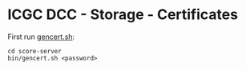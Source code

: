 # ICGC DCC - Storage - Certificates

First run [gencert.sh](../score-server/bin/gencert.sh):

```shell
cd score-server
bin/gencert.sh <password>